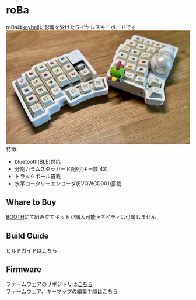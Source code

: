 # roBa
roBaは[keyball](https://github.com/Yowkees/keyball/)に影響を受けたワイヤレスキーボードです  
![alt text](doc/img/roBa_Natu.jpg)
特徴:
+ bluetooth(BLE)対応
+ 分割カラムスタッガード配列(キー数:42)
+ トラックボール搭載
+ 水平ロータリーエンコーダ(EVQWGD001)搭載

## Whare to Buy

[BOOTH](https://kumamuk.booth.pm/)にて組み立てキットが購入可能
※ネイティは付属しません

## Build Guide

ビルドガイドは[こちら](https://github.com/kumamuk-git/roBa/blob/main/doc/buildguide.md)

## Firmware

ファームウェアのリポジトリは[こちら](https://github.com/kumamuk-git/zmk-config-roBa)  
ファームウェア、キーマップの編集手順は[こちら](https://github.com/kumamuk-git/roBa/blob/main/doc/buildguide.md#6%E3%82%AD%E3%83%BC%E3%83%9E%E3%83%83%E3%83%97%E3%81%AE%E7%B7%A8%E9%9B%86)



